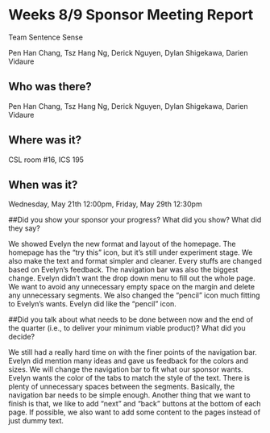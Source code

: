 # Weeks 8/9 Sponsor Meeting Report

Team Sentence Sense

Pen Han Chang, Tsz Hang Ng, Derick Nguyen, Dylan Shigekawa, Darien Vidaure

## Who was there?

Pen Han Chang, Tsz Hang Ng, Derick Nguyen, Dylan Shigekawa, Darien Vidaure

## Where was it?

CSL room #16, ICS 195

## When was it?

Wednesday, May 21th 12:00pm, Friday, May 29th 12:30pm

##Did you show your sponsor your progress? What did you show? What did they say?

We showed Evelyn the new format and layout of the homepage. The homepage has the “try this” icon, but it’s still under experiment stage. We also make the text and format simpler and cleaner. Every stuffs are changed based on Evelyn’s feedback. The navigation bar was also the biggest change. Evelyn didn’t want the drop down menu to fill out the whole page. We want to avoid any unnecessary empty space on the margin and delete any unnecessary segments. We also changed the “pencil” icon much fitting to Evelyn’s wants. Evelyn did like the “pencil” icon. 

##Did you talk about what needs to be done between now and the end of the quarter (i.e., to deliver your minimum viable product)? What did you decide?

We still had a really hard time on with the finer points of the navigation bar. Evelyn did mention many ideas and gave us feedback for the colors and sizes. We will change the navigation bar to fit what our sponsor wants. Evelyn wants the color of the tabs to match the style of the text. There is plenty of unnecessary spaces between the segments. Basically, the navigation bar needs to be simple enough. Another thing that we want to finish is that, we like to add “next” and “back” buttons at the bottom of each page. If possible, we also want to add some content to the pages instead of just dummy text. 
